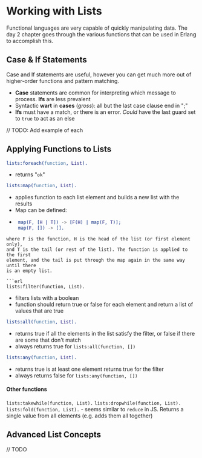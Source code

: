 # Working with Lists

Functional languages are very capable of quickly manipulating data. The day 2
chapter goes through the various functions that can be used in Erlang to
accomplish this.

## Case & If Statements

Case and If statements are useful, however you can get much more out of higher-order
functions and pattern matching.

* **Case** statements are common for interpreting which message to process.
**Ifs** are less prevalent
* Syntactic **wart** in **cases** (*gross*): all but the last case clause end in ";"
* **Ifs** must have a match, or there is an error. *Could* have the last guard
set to `true` to act as an else

// TODO: Add example of each

## Applying Functions to Lists

```erl
lists:foreach(function, List).
```
* returns "`ok`"

```erl
lists:map(function, List).
```
* applies function to each list element and builds a new list with the results
* Map can be defined:
 * ```erl
    map(F, [H | T]) -> [F(H) | map(F, T)];
    map(F, []) -> [].
  ```
  where F is the function, H is the head of the list (or first element only),
  and T is the tail (or rest of the list). The function is applied to the first
  element, and the tail is put through the map again in the same way until there
  is an empty list.

```erl
lists:filter(function, List).
```
* filters lists with a boolean
* function should return true or false for each element and return a list of
values that are true

```erl
lists:all(function, List).
```
* returns true if all the elements in the list satisfy the filter, or false if
there are some that don't match
* always returns true for `lists:all(function, [])`

```erl
lists:any(function, List).
```
* returns true is at least one element returns true for the filter
* always returns false for `lists:any(function, [])`

#### Other functions
`lists:takewhile(function, List).`
`lists:dropwhile(function, List).`
`lists:fold(function, List).` - seems similar to `reduce` in JS. Returns a
single value from all elements (e.g. adds them all together)

## Advanced List Concepts
// TODO
